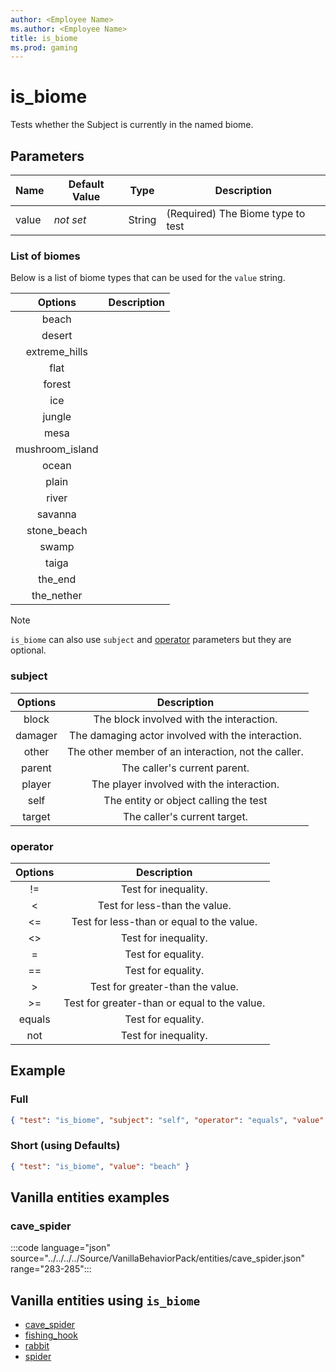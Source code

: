 ```yaml
---
author: <Employee Name>
ms.author: <Employee Name>
title: is_biome
ms.prod: gaming
---
```


# is_biome

Tests whether the Subject is currently in the named biome.

## Parameters

|Name |Default Value  |Type  |Description  |
|---------|---------|---------|---------|
|value |*not set* |String | (Required) The Biome type to test|

### List of biomes

Below is a list of biome types that can be used for the `value` string.

| Options| Description |
|:-----------:|:-----------:|
| beach|  |
| desert|  |
| extreme_hills|  |
| flat|  |
| forest|  |
| ice|  |
| jungle|  |
| mesa|  |
| mushroom_island|  |
| ocean|  |
| plain|  |
| river|  |
| savanna|  |
| stone_beach|  |
| swamp|  |
| taiga|  |
| the_end|  |
| the_nether|  |

>[!Note]
>`is_biome` can also use `subject` and [operator](../Definitions/NestedTables/operator.md) parameters but they are optional.

### subject

| Options| Description |
|:-----------:|:-----------:|
| block| The block involved with the interaction. |
| damager| The damaging actor involved with the interaction. |
| other| The other member of an interaction, not the caller. |
| parent| The caller's current parent. |
| player| The player involved with the interaction. |
| self| The entity or object calling the test |
| target| The caller's current target. |

### operator

| Options| Description |
|:-----------:|:-----------:|
| !=| Test for inequality. |
| <| Test for less-than the value. |
| <=| Test for less-than or equal to the value. |
| <>| Test for inequality. |
| =| Test for equality. |
| ==| Test for equality. |
| >| Test for greater-than the value. |
| >=| Test for greater-than or equal to the value. |
| equals| Test for equality. |
| not| Test for inequality. |

## Example

### Full

```json
{ "test": "is_biome", "subject": "self", "operator": "equals", "value": "beach" }
```

### Short (using Defaults)

```json
{ "test": "is_biome", "value": "beach" }
```

## Vanilla entities examples

### cave_spider

:::code language="json" source="../../../../Source/VanillaBehaviorPack/entities/cave_spider.json" range="283-285":::

## Vanilla entities using `is_biome`

- [cave_spider](../../../../Source/VanillaBehaviorPack_Snippets/entities/cave_spider.md)
- [fishing_hook](../../../../Source/VanillaBehaviorPack_Snippets/entities/fishing_hook.md)
- [rabbit](../../../../Source/VanillaBehaviorPack_Snippets/entities/rabbit.md)
- [spider](../../../../Source/VanillaBehaviorPack_Snippets/entities/spider.md)
